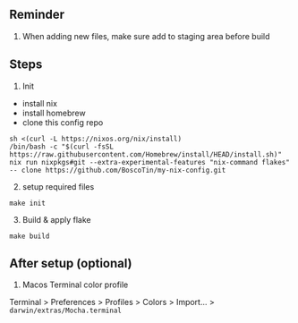 ## Reminder

1. When adding new files, make sure add to staging area before build

## Steps

1. Init

- install nix
- install homebrew
- clone this config repo

```
sh <(curl -L https://nixos.org/nix/install)
/bin/bash -c "$(curl -fsSL https://raw.githubusercontent.com/Homebrew/install/HEAD/install.sh)"
nix run nixpkgs#git --extra-experimental-features "nix-command flakes" -- clone https://github.com/BoscoTin/my-nix-config.git
```

2. setup required files

```
make init
```

3. Build & apply flake

```
make build
```

## After setup (optional)

1. Macos Terminal color profile

Terminal > Preferences > Profiles > Colors > Import... > `darwin/extras/Mocha.terminal`